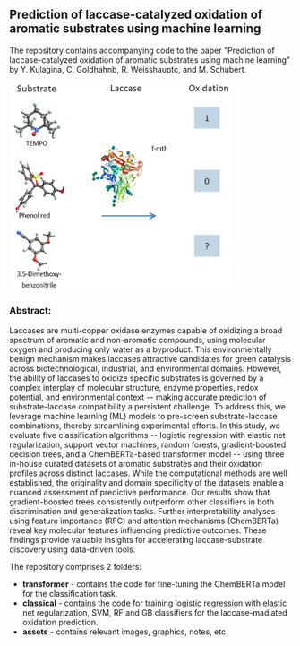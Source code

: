 ## Prediction of laccase-catalyzed oxidation of aromatic substrates using machine learning

The repository contains accompanying code to the paper "Prediction of laccase-catalyzed oxidation of aromatic
substrates using machine learning" by Y. Kulagina, C. Goldhahnb, R. Weisshauptc, and M. Schubert.


<img src="assets/lac-oxd.png" alt="Abstract" width="400"/>

### Abstract:
Laccases are multi-copper oxidase enzymes capable of oxidizing a broad spectrum of aromatic and
non-aromatic compounds, using molecular oxygen and producing only water as a byproduct. This
environmentally benign mechanism makes laccases attractive candidates for green catalysis across
biotechnological, industrial, and environmental domains. However, the ability of laccases to oxidize
specific substrates is governed by a complex interplay of molecular structure, enzyme properties,
redox potential, and environmental context -- making accurate prediction of substrate-laccase compatibility
a persistent challenge. To address this, we leverage machine learning (ML) models to
pre-screen substrate-laccase combinations, thereby streamlining experimental efforts. In this study,
we evaluate five classification algorithms -- logistic regression with elastic net regularization, support
vector machines, random forests, gradient-boosted decision trees, and a ChemBERTa-based
transformer model -- using three in-house curated datasets of aromatic substrates and their oxidation
profiles across distinct laccases. While the computational methods are well established, the originality
and domain specificity of the datasets enable a nuanced assessment of predictive performance. Our
results show that gradient-boosted trees consistently outperform other classifiers in both discrimination
and generalization tasks. Further interpretability analyses using feature importance (RFC) and
attention mechanisms (ChemBERTa) reveal key molecular features influencing predictive outcomes.
These findings provide valuable insights for accelerating laccase-substrate discovery using data-driven
tools.

The repository comprises 2 folders: 
* **transformer** - contains the code for fine-tuning the ChemBERTa model for the classification task.
* **classical** - contains the code for training logistic regression with elastic net regularization, SVM, RF and GB classifiers for the laccase-madiated oxidation prediction.
* **assets** - contains relevant images, graphics, notes, etc.
